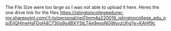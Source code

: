 The File Size were too large so I was not able to upload it here. Heres the one drive link for the files https://islingtoncollegeedunp-my.sharepoint.com/:f:/g/personal/np01mm4a220019_islingtoncollege_edu_np/EjlQHIrwHsFDoH4C730o9s4BXYStLT4e9eyoNGWsvzUfig?e=KAHf9c
